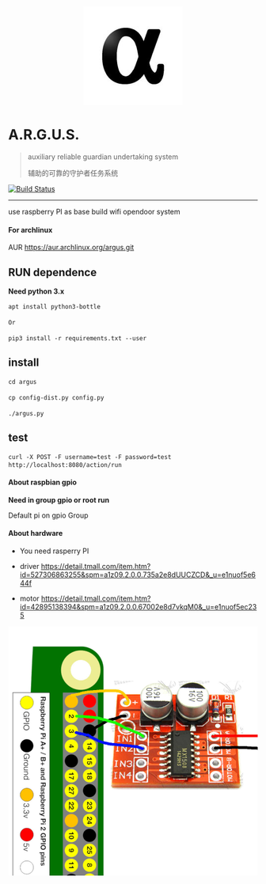 
<center>
  <img src="images/argus_logo.jpg" alt="argus" width="200">
</center>


A.R.G.U.S.
=====

> auxiliary reliable guardian undertaking system
>
> 辅助的可靠的守护者任务系统

[![Build Status](https://travis-ci.org/JRT-FOREVER/argus.svg?branch=master)](https://travis-ci.org/JRT-FOREVER/argus)

* * *

use raspberry PI as base build wifi opendoor system

#### For archlinux
AUR https://aur.archlinux.org/argus.git


## RUN dependence

**Need python 3.x**

```shell
apt install python3-bottle

Or

pip3 install -r requirements.txt --user
```

## install
```
cd argus

cp config-dist.py config.py

./argus.py
```

## test

```shell
curl -X POST -F username=test -F password=test http://localhost:8080/action/run
```
#### About raspbian gpio
**Need in group gpio or root run**

Default pi on gpio Group




#### About hardware


- You need rasperry PI

- driver
https://detail.tmall.com/item.htm?id=527306863255&spm=a1z09.2.0.0.735a2e8dUUCZCD&_u=e1nuof5e644f


- motor
https://detail.tmall.com/item.htm?id=42895138394&spm=a1z09.2.0.0.67002e8d7vkqM0&_u=e1nuof5ec235


![wiring_diagram](images/wiring_diagram.jpg)



